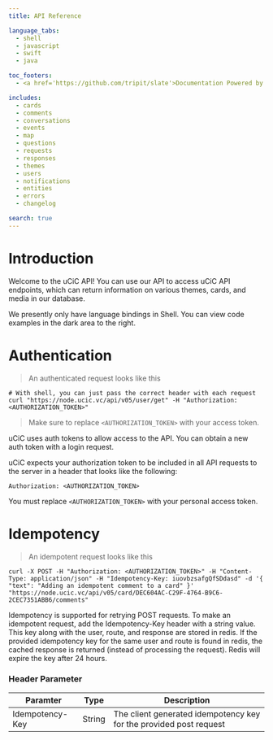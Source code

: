 ```yaml
---
title: API Reference

language_tabs:
  - shell
  - javascript
  - swift
  - java

toc_footers:
  - <a href='https://github.com/tripit/slate'>Documentation Powered by Slate</a>

includes:
  - cards
  - comments
  - conversations
  - events
  - map
  - questions
  - requests
  - responses
  - themes
  - users
  - notifications
  - entities
  - errors
  - changelog

search: true
---
```


# Introduction

Welcome to the uCiC API! You can use our API to access uCiC API endpoints, which can return information on various themes, cards, and media in our database.

We presently only have language bindings in Shell. You can view code examples in the dark area to the right.


# Authentication

> An authenticated request looks like this

```shell
# With shell, you can just pass the correct header with each request
curl "https://node.ucic.vc/api/v05/user/get" -H "Authorization: <AUTHORIZATION_TOKEN>"
```

> Make sure to replace `<AUTHORIZATION_TOKEN>` with your access token.

uCiC uses auth tokens to allow access to the API. You can obtain a new auth token with a login request.

uCiC expects your authorization token to be included in all API requests to the server in a header that looks like the following:

`Authorization: <AUTHORIZATION_TOKEN>`

<aside class="notice">
You must replace <code>&lt;AUTHORIZATION_TOKEN&gt;</code> with your personal access token.
</aside>

# Idempotency

> An idempotent request looks like this

```shell
curl -X POST -H "Authorization: <AUTHORIZATION_TOKEN>" -H "Content-Type: application/json" -H "Idempotency-Key: iuovbzsafgQfSDdasd" -d '{ "text": "Adding an idempotent comment to a card" }' "https://node.ucic.vc/api/v05/card/DEC604AC-C29F-4764-B9C6-2CEC7351ABB6/comments"
```

Idempotency is supported for retrying POST requests.  To make an idempotent request, add the Idempotency-Key header with a string value.  This key along with the user, route, and response are stored in redis.  If the provided idempotency key for the same user and route is found in redis, the cached response is returned (instead of processing the request).  Redis will expire the key after 24 hours.

### Header Parameter
Paramter | Type | Description
--------- | ---- | -----------
Idempotency-Key | String | The client generated idempotency key for the provided post request

